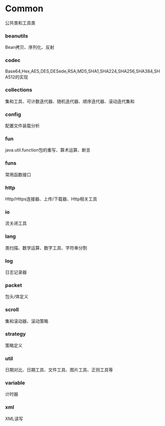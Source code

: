 # Common
公共类和工具类

### beanutils
Bean拷贝、序列化、反射

### codec
Base64,Hex,AES,DES,DESede,RSA,MD5,SHA1,SHA224,SHA256,SHA384,SHA512的实现

### collections
集和工具、可计数迭代器、随机迭代器、顺序迭代器、滚动迭代集和

### config
配置文件装载分析

### fun
java.util.function包的重写、算术运算、断言

### funs
常用函数接口

### http
Http/Https连接器、上传/下载器、Http相关工具

### io
流关闭工具

### lang
类扫描、数学运算、数字工具、字符串分割

### log
日志记录器

### packet
包头/体定义

### scroll
集和滚动器、滚动策略

### strategy
策略定义

### util
日期对比、日期工具、文件工具、图片工具、正则工具等

### variable
计时器

### xml
XML读写

